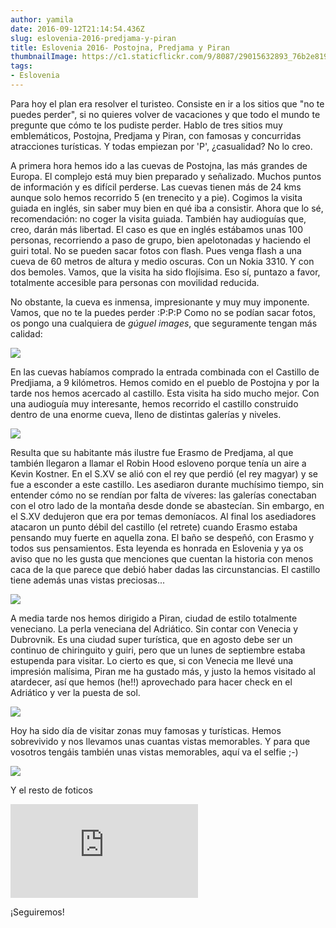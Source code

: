 ```yaml
---
author: yamila
date: 2016-09-12T21:14:54.436Z
slug: eslovenia-2016-predjama-y-piran
title: Eslovenia 2016- Postojna, Predjama y Piran
thumbnailImage: https://c1.staticflickr.com/9/8087/29015632893_76b2e81900_c.jpg
tags:
- Eslovenia
---
```


Para hoy el plan era resolver el turisteo. Consiste en ir a los sitios que "no te puedes perder", si no quieres volver de vacaciones y que todo el mundo te pregunte que cómo te los pudiste perder. Hablo de tres sitios muy emblemáticos, Postojna, Predjama y Piran, con famosas y concurridas atracciones turísticas. Y todas empiezan por 'P', ¿casualidad? No lo creo.

A primera hora hemos ido a las cuevas de Postojna, las más grandes de Europa. El complejo está muy bien preparado y señalizado. Muchos puntos de información y es difícil perderse. Las cuevas tienen más de 24 kms aunque solo hemos recorrido 5 (en trenecito y a pie). Cogimos la visita guiada en inglés, sin saber muy bien en qué iba a consistir. Ahora que lo sé, recomendación: no coger la visita guiada. También hay audioguías que, creo, darán más libertad. El caso es que en inglés estábamos unas 100 personas, recorriendo a paso de grupo, bien apelotonadas y haciendo el guiri total. No se pueden sacar fotos con flash. Pues venga flash a una cueva de 60 metros de altura y medio oscuras. Con un Nokia 3310. Y con dos bemoles. Vamos, que la visita ha sido flojísima. Eso sí, puntazo a favor, totalmente accesible para personas con movilidad reducida.

No obstante, la cueva es inmensa, impresionante y muy muy imponente. Vamos, que no te la puedes perder :P:P:P Como no se podían sacar fotos, os pongo una cualquiera de <em>gúguel images</em>, que seguramente tengan más calidad:

<img src="http://www.postojnska-jama.eu/assets/Galerije/Spoznajte-park-PJ/02-Spoznajte-park-Postojnska-jama-7.jpg" />

En las cuevas habíamos comprado la entrada combinada con el Castillo de Predjiama, a 9 kilómetros. Hemos comido en el pueblo de Postojna y por la tarde nos hemos acercado al castillo. Esta visita ha sido mucho mejor. Con una audioguía muy interesante, hemos recorrido el castillo construido dentro de una enorme cueva, lleno de distintas galerías y niveles.

<img src="https://c1.staticflickr.com/9/8087/29015632893_76b2e81900_c.jpg" />

Resulta que su habitante más ilustre fue Erasmo de Predjama, al que también llegaron a llamar el Robin Hood esloveno porque tenía un aire a Kevin Kostner. En el S.XV se alió con el rey que perdió (el rey magyar) y se fue a esconder a este castillo. Les asediaron durante muchísimo tiempo, sin entender cómo no se rendían por falta de víveres: las galerías conectaban con el otro lado de la montaña desde donde se abastecían. Sin embargo, en el S.XV dedujeron que era por temas demoníacos. Al final los asediadores atacaron un punto débil del castillo (el retrete) cuando Erasmo estaba pensando muy fuerte en aquella zona. El baño se despeñó, con Erasmo y todos sus pensamientos. Esta leyenda es honrada en Eslovenia y ya os aviso que no les gusta que menciones que cuentan la historia con menos caca de la que parece que debió haber dadas las circunstancias. El castillo tiene además unas vistas preciosas...

<img src="https://c1.staticflickr.com/9/8034/29015638693_21055b8987_c.jpg" />

A media tarde nos hemos dirigido a Piran, ciudad de estilo totalmente veneciano. La perla veneciana del Adriático. Sin contar con Venecia y Dubrovnik. Es una ciudad super turística, que en agosto debe ser un continuo de chiringuito y guiri, pero que un lunes de septiembre estaba estupenda para visitar. Lo cierto es que, si con Venecia me llevé una impresión malísima, Piran me ha gustado más, y justo la hemos visitado al atardecer, así que hemos (he!!) aprovechado para hacer check en el Adriático y ver la puesta de sol.

<img src="https://c1.staticflickr.com/9/8057/29349198290_a2ffd4ea57_c.jpg" />

Hoy ha sido día de visitar zonas muy famosas y turísticas. Hemos sobrevivido y nos llevamos unas cuantas vistas memorables. Y para que vosotros tengáis también unas vistas memorables, aquí va el selfie ;-)

<img src="https://c1.staticflickr.com/9/8413/29604861336_91f2294298_c.jpg" />

Y el resto de foticos

<div class='embed-container'><iframe src='https://www.flickr.com/photos/125687915@N08/albums/72157673786530305/player' frameborder='0' allowfullscreen webkitallowfullscreen mozallowfullscreen oallowfullscreen msallowfullscreen></iframe></div>

¡Seguiremos!